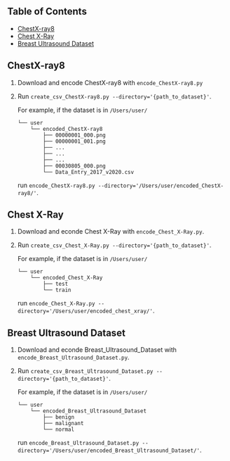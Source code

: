 ## Table of Contents

- [ChestX-ray8](#chestx-ray8)
- [Chest X-Ray](#chest-x-ray)
- [Breast Ultrasound Dataset](#breast-ultrasound-dataset)

## ChestX-ray8

1. Download and encode ChestX-ray8 with `encode_ChestX-ray8.py`
2. Run `create_csv_ChestX-ray8.py --directory='{path_to_dataset}'`.

   For example, if the dataset is in `/Users/user/`

   ```
   └── user
       └── encoded_ChestX-ray8
           ├── 00000001_000.png
           ├── 00000001_001.png
           ├── ...
           ├── ...
           ├── ...
           ├── 00030805_000.png
           └── Data_Entry_2017_v2020.csv
   ```

   run `encode_ChestX-ray8.py --directory='/Users/user/encoded_ChestX-ray8/'`.

## Chest X-Ray

1. Download and econde Chest X-Ray with `encode_Chest_X-Ray.py`.
2. Run `create_csv_Chest_X-Ray.py --directory='{path_to_dataset}'`.

   For example, if the dataset is in `/Users/user/`

   ```
   └── user
       └── encoded_Chest_X-Ray
           ├── test
           └── train
   ```

   run `encode_Chest_X-Ray.py --directory='/Users/user/encoded_chest_xray/'`.

## Breast Ultrasound Dataset

1. Download and econde Breast_Ultrasound_Dataset with `encode_Breast_Ultrasound_Dataset.py`.
2. Run `create_csv_Breast_Ultrasound_Dataset.py --directory='{path_to_dataset}'`.

   For example, if the dataset is in `/Users/user/`

   ```
   └── user
       └── encoded_Breast_Ultrasound_Dataset
           ├── benign
           ├── malignant
           └── normal
   ```

   run `encode_Breast_Ultrasound_Dataset.py --directory='/Users/user/encoded_Breast_Ultrasound_Dataset/'`.
   
